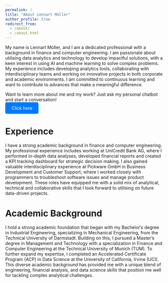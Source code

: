 ```yaml
---
permalink: /
title: "About Lennart Müller"
author_profile: true
redirect_from: 
  - /about/
  - /about.html
---
```


My name is Lennart Müller, and I am a dedicated professional with a background in finance and computer engineering. I am passionate about utilising data analytics and technology to develop impactful solutions, with a keen interest in using AI and machine learning to solve complex problems. My experience includes developing analytics tools, collaborating with interdisciplinary teams and working on innovative projects in both corporate and academic environments. I am committed to continuous learning and want to contribute to advances that make a meaningful difference.
<div>
Want to learn more about me and my work? Just ask my personal chatbot and start a conversation!
<div>
<div>
  <a href="https://chatgpt.com/g/g-673d31d1e5c08191ba939ead6158795f-lennart-muller" style="display: inline-block; padding: 10px 20px; color: white; background-color: #007BFF; border-radius: 5px; text-decoration: none;">Click here</a>
</div>
</div>

Experience
======
I have a strong academic background in finance and computer engineering. My professional experience includes working at UniCredit Bank AG, where I performed in-depth data analyses, developed financial reports and created a KPI tracking dashboard for strategic decision making. I also gained valuable interdisciplinary experience at Pickware GmbH in Business Development and Customer Support, where I worked closely with programmers to troubleshoot software issues and manage product development. These roles have equipped me with a solid mix of analytical, technical and collaborative skills that I look forward to utilising on future data-driven projects.

Academic Background
======
I hold a strong academic foundation that began with my Bachelor’s degree in Industrial Engineering, specializing in Mechanical Engineering, from the Technical University of Darmstadt. Building on this, I pursued a Master’s degree in Management and Technology with a specialization in Finance and Computer Engineering at the Technical University of Munich (TUM). To further expand my expertise, I completed an Accelerated Certificate Program (ACP) in Data Science at the University of California, Irvine (UCI).                                                                      This diverse academic background has provided me with a unique blend of engineering, financial analysis, and data science skills that position me well for tackling complex analytical challenges.
